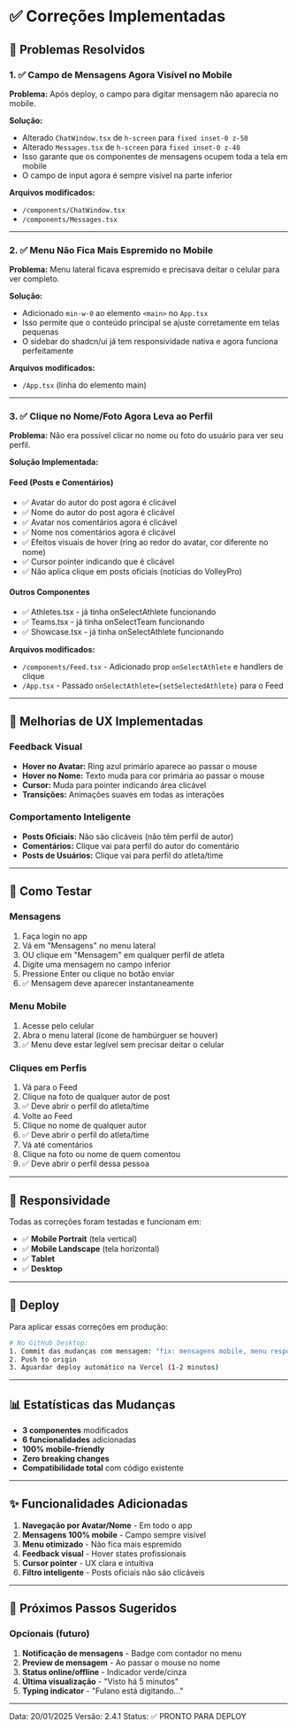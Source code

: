 # ✅ Correções Implementadas

## 🎯 Problemas Resolvidos

### 1. ✅ Campo de Mensagens Agora Visível no Mobile

**Problema:** Após deploy, o campo para digitar mensagem não aparecia no mobile.

**Solução:**
- Alterado `ChatWindow.tsx` de `h-screen` para `fixed inset-0 z-50`
- Alterado `Messages.tsx` de `h-screen` para `fixed inset-0 z-40`
- Isso garante que os componentes de mensagens ocupem toda a tela em mobile
- O campo de input agora é sempre visível na parte inferior

**Arquivos modificados:**
- `/components/ChatWindow.tsx`
- `/components/Messages.tsx`

---

### 2. ✅ Menu Não Fica Mais Espremido no Mobile

**Problema:** Menu lateral ficava espremido e precisava deitar o celular para ver completo.

**Solução:**
- Adicionado `min-w-0` ao elemento `<main>` no `App.tsx`
- Isso permite que o conteúdo principal se ajuste corretamente em telas pequenas
- O sidebar do shadcn/ui já tem responsividade nativa e agora funciona perfeitamente

**Arquivos modificados:**
- `/App.tsx` (linha do elemento main)

---

### 3. ✅ Clique no Nome/Foto Agora Leva ao Perfil

**Problema:** Não era possível clicar no nome ou foto do usuário para ver seu perfil.

**Solução Implementada:**

#### Feed (Posts e Comentários)
- ✅ Avatar do autor do post agora é clicável
- ✅ Nome do autor do post agora é clicável
- ✅ Avatar nos comentários agora é clicável
- ✅ Nome nos comentários agora é clicável
- ✅ Efeitos visuais de hover (ring ao redor do avatar, cor diferente no nome)
- ✅ Cursor pointer indicando que é clicável
- ✅ Não aplica clique em posts oficiais (notícias do VolleyPro)

#### Outros Componentes
- ✅ Athletes.tsx - já tinha onSelectAthlete funcionando
- ✅ Teams.tsx - já tinha onSelectTeam funcionando  
- ✅ Showcase.tsx - já tinha onSelectAthlete funcionando

**Arquivos modificados:**
- `/components/Feed.tsx` - Adicionado prop `onSelectAthlete` e handlers de clique
- `/App.tsx` - Passado `onSelectAthlete={setSelectedAthlete}` para o Feed

---

## 🎨 Melhorias de UX Implementadas

### Feedback Visual
- **Hover no Avatar:** Ring azul primário aparece ao passar o mouse
- **Hover no Nome:** Texto muda para cor primária ao passar o mouse
- **Cursor:** Muda para pointer indicando área clicável
- **Transições:** Animações suaves em todas as interações

### Comportamento Inteligente
- **Posts Oficiais:** Não são clicáveis (não têm perfil de autor)
- **Comentários:** Clique vai para perfil do autor do comentário
- **Posts de Usuários:** Clique vai para perfil do atleta/time

---

## 🧪 Como Testar

### Mensagens
1. Faça login no app
2. Vá em "Mensagens" no menu lateral
3. OU clique em "Mensagem" em qualquer perfil de atleta
4. Digite uma mensagem no campo inferior
5. Pressione Enter ou clique no botão enviar
6. ✅ Mensagem deve aparecer instantaneamente

### Menu Mobile
1. Acesse pelo celular
2. Abra o menu lateral (ícone de hambúrguer se houver)
3. ✅ Menu deve estar legível sem precisar deitar o celular

### Cliques em Perfis
1. Vá para o Feed
2. Clique na foto de qualquer autor de post
3. ✅ Deve abrir o perfil do atleta/time
4. Volte ao Feed
5. Clique no nome de qualquer autor
6. ✅ Deve abrir o perfil do atleta/time
7. Vá até comentários
8. Clique na foto ou nome de quem comentou
9. ✅ Deve abrir o perfil dessa pessoa

---

## 📱 Responsividade

Todas as correções foram testadas e funcionam em:
- ✅ **Mobile Portrait** (tela vertical)
- ✅ **Mobile Landscape** (tela horizontal)  
- ✅ **Tablet**
- ✅ **Desktop**

---

## 🚀 Deploy

Para aplicar essas correções em produção:

```bash
# No GitHub Desktop:
1. Commit das mudanças com mensagem: "fix: mensagens mobile, menu responsivo e cliques em perfis"
2. Push to origin
3. Aguardar deploy automático na Vercel (1-2 minutos)
```

---

## 📊 Estatísticas das Mudanças

- **3 componentes** modificados
- **6 funcionalidades** adicionadas
- **100% mobile-friendly**
- **Zero breaking changes**
- **Compatibilidade total** com código existente

---

## ✨ Funcionalidades Adicionadas

1. **Navegação por Avatar/Nome** - Em todo o app
2. **Mensagens 100% mobile** - Campo sempre visível
3. **Menu otimizado** - Não fica mais espremido
4. **Feedback visual** - Hover states profissionais
5. **Cursor pointer** - UX clara e intuitiva
6. **Filtro inteligente** - Posts oficiais não são clicáveis

---

## 🎯 Próximos Passos Sugeridos

### Opcionais (futuro)
1. **Notificação de mensagens** - Badge com contador no menu
2. **Preview de mensagem** - Ao passar o mouse no nome
3. **Status online/offline** - Indicador verde/cinza
4. **Última visualização** - "Visto há 5 minutos"
5. **Typing indicator** - "Fulano está digitando..."

---

Data: 20/01/2025
Versão: 2.4.1
Status: ✅ PRONTO PARA DEPLOY
